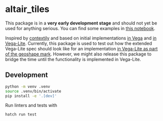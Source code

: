 # altair_tiles

This package is in a **very early development stage** and should not yet be used for anything serious. You can find some examples in [this notebook](https://nbviewer.org/github/binste/altair_tiles/blob/main/Examples.ipynb).

Inspired by [contextily](https://github.com/geopandas/contextily) and based on initial implementations [in Vega](https://github.com/vega/vega/issues/1212#issuecomment-384680678) and [in Vega-Lite](https://github.com/vega/vega-lite/issues/5758#issuecomment-1462683219). Currently, this package is used to test out how the extended Vega-Lite spec should look like for an implementation [in Vega-Lite as part of the geoshape mark](https://github.com/vega/vega-lite/pull/8885). However, we might also release this package to bridge the time until the functionality is implemented in Vega-Lite.

## Development

```bash
python -m venv .venv
source .venv/bin/activate
pip install -e '.[dev]'
```

Run linters and tests with
```bash
hatch run test
```

